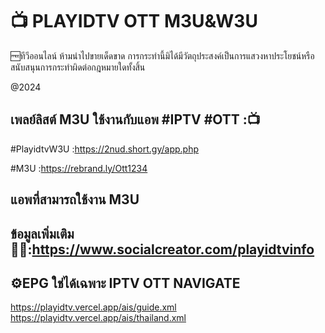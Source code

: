 # 📺 PLAYIDTV OTT M3U&W3U

🆓ทีวีออนไลน์
ห้ามนำไปขายเด็ดขาด การกระทำนี้มิได้มีวัตถุประสงค์เป็นการแสวงหาประโยชน์หรือสนับสนุนการกระทำผิดต่อกฎหมายใดทั้งสิ้น

@2024

## เพลย์ลิสต์ M3U ใช้งานกับแอพ #IPTV #OTT :📺
#PlayidtvW3U :‎https://2nud.short.gy/app.php

#M3U :https://rebrand.ly/Ott1234

## แอพที่สามารถใช้งาน M3U
## ข้อมูลเพิ่มเติม 🧑‍💻:https://www.socialcreator.com/playidtvinfo


## ⚙️EPG ใช่ได้เฉพาะ IPTV OTT NAVIGATE

https://playidtv.vercel.app/ais/guide.xml
https://playidtv.vercel.app/ais/thailand.xml





